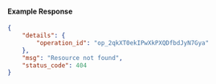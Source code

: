 <!-- Code generated for API Clients. DO NOT EDIT. -->

#### Example Response

```json
{
	"details": {
		"operation_id": "op_2qkXT0ekIPwXkPXQDfbdJyN7Gya"
	},
	"msg": "Resource not found",
	"status_code": 404
}
```
